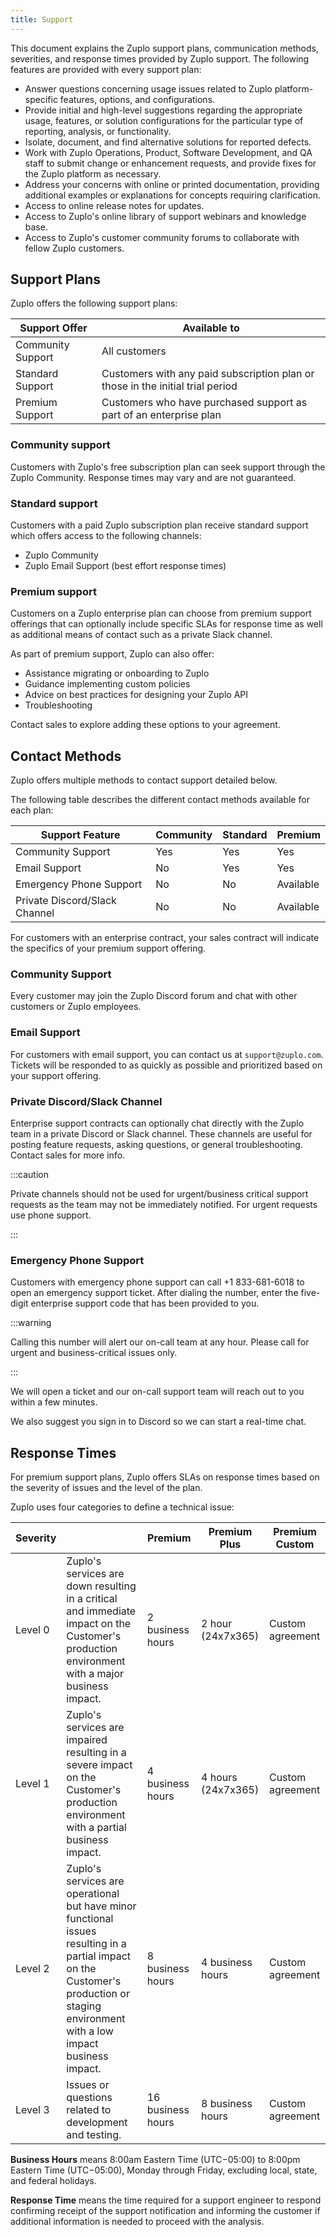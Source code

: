```yaml
---
title: Support
---
```


This document explains the Zuplo support plans, communication methods,
severities, and response times provided by Zuplo support. The following features
are provided with every support plan:

- Answer questions concerning usage issues related to Zuplo platform-specific
  features, options, and configurations.
- Provide initial and high-level suggestions regarding the appropriate usage,
  features, or solution configurations for the particular type of reporting,
  analysis, or functionality.
- Isolate, document, and find alternative solutions for reported defects.
- Work with Zuplo Operations, Product, Software Development, and QA staff to
  submit change or enhancement requests, and provide fixes for the Zuplo
  platform as necessary.
- Address your concerns with online or printed documentation, providing
  additional examples or explanations for concepts requiring clarification.
- Access to online release notes for updates.
- Access to Zuplo's online library of support webinars and knowledge base.
- Access to Zuplo's customer community forums to collaborate with fellow Zuplo
  customers.

## Support Plans

Zuplo offers the following support plans:

| Support Offer     | Available to                                                                   |
| ----------------- | ------------------------------------------------------------------------------ |
| Community Support | All customers                                                                  |
| Standard Support  | Customers with any paid subscription plan or those in the initial trial period |
| Premium Support   | Customers who have purchased support as part of an enterprise plan             |

### Community support

Customers with Zuplo's free subscription plan can seek support through the Zuplo
Community. Response times may vary and are not guaranteed.

### Standard support

Customers with a paid Zuplo subscription plan receive standard support which
offers access to the following channels:

- Zuplo Community
- Zuplo Email Support (best effort response times)

### Premium support

Customers on a Zuplo enterprise plan can choose from premium support offerings
that can optionally include specific SLAs for response time as well as
additional means of contact such as a private Slack channel.

As part of premium support, Zuplo can also offer:

- Assistance migrating or onboarding to Zuplo
- Guidance implementing custom policies
- Advice on best practices for designing your Zuplo API
- Troubleshooting

Contact sales to explore adding these options to your agreement.

## Contact Methods

Zuplo offers multiple methods to contact support detailed below.

The following table describes the different contact methods available for each
plan:

| Support Feature               | Community | Standard | Premium   |
| ----------------------------- | --------- | -------- | --------- |
| Community Support             | Yes       | Yes      | Yes       |
| Email Support                 | No        | Yes      | Yes       |
| Emergency Phone Support       | No        | No       | Available |
| Private Discord/Slack Channel | No        | No       | Available |

For customers with an enterprise contract, your sales contract will indicate the
specifics of your premium support offering.

### Community Support

Every customer may join the Zuplo Discord forum and chat with other customers or
Zuplo employees.

### Email Support

For customers with email support, you can contact us at `support@zuplo.com`.
Tickets will be responded to as quickly as possible and prioritized based on
your support offering.

### Private Discord/Slack Channel

Enterprise support contracts can optionally chat directly with the Zuplo team in
a private Discord or Slack channel. These channels are useful for posting
feature requests, asking questions, or general troubleshooting. Contact sales
for more info.

:::caution

Private channels should not be used for urgent/business critical support
requests as the team may not be immediately notified. For urgent requests use
phone support.

:::

### Emergency Phone Support

Customers with emergency phone support can call +1 833-681-6018 to open an
emergency support ticket. After dialing the number, enter the five-digit 
enterprise support code that has been provided to you.

:::warning

Calling this number will alert our on-call team at any hour. Please call 
for urgent and business-critical issues only.

:::

We will open a ticket and our on-call support team will reach out to you 
within a few minutes. 

We also suggest you sign in to Discord so we can start a real-time chat.

## Response Times

For premium support plans, Zuplo offers SLAs on response times based on the
severity of issues and the level of the plan. 

Zuplo uses four categories to define a technical issue:

| Severity |                                                                                                                                                                                       | Premium           | Premium Plus       | Premium Custom   |
| -------- | ------------------------------------------------------------------------------------------------------------------------------------------------------------------------------------- | ----------------- | ------------------ | ---------------- |
| Level 0  | Zuplo's services are down resulting in a critical and immediate impact on the Customer's production environment with a major business impact.                                         | 2 business hours  | 2 hour (24x7x365)  | Custom agreement |
| Level 1  | Zuplo's services are impaired resulting in a severe impact on the Customer's production environment with a partial business impact.                                                   | 4 business hours  | 4 hours (24x7x365) | Custom agreement |
| Level 2  | Zuplo's services are operational but have minor functional issues resulting in a partial impact on the Customer's production or staging environment with a low impact business impact. | 8 business hours  | 4 business hours   | Custom agreement |
| Level 3  | Issues or questions related to development and testing.                                                                                                                               | 16 business hours | 8 business hours   | Custom agreement |

**Business Hours** means 8:00am Eastern Time (UTC−05:00) to 8:00pm Eastern Time
(UTC−05:00), Monday through Friday, excluding local, state, and federal
holidays.

**Response Time** means the time required for a support engineer to respond
confirming receipt of the support notification and informing the customer if
additional information is needed to proceed with the analysis.
